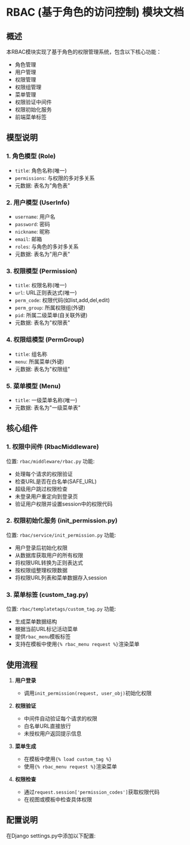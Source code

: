 # RBAC (基于角色的访问控制) 模块文档

## 概述
本RBAC模块实现了基于角色的权限管理系统，包含以下核心功能：
- 角色管理
- 用户管理
- 权限管理
- 权限组管理
- 菜单管理
- 权限验证中间件
- 权限初始化服务
- 前端菜单标签

## 模型说明

### 1. 角色模型 (Role)
- `title`: 角色名称(唯一)
- `permissions`: 与权限的多对多关系
- 元数据: 表名为"角色表"

### 2. 用户模型 (UserInfo)
- `username`: 用户名
- `password`: 密码
- `nickname`: 昵称
- `email`: 邮箱
- `roles`: 与角色的多对多关系
- 元数据: 表名为"用户表"

### 3. 权限模型 (Permission)
- `title`: 权限名称(唯一)
- `url`: URL正则表达式(唯一)
- `perm_code`: 权限代码(如list,add,del,edit)
- `perm_group`: 所属权限组(外键)
- `pid`: 所属二级菜单(自关联外键)
- 元数据: 表名为"权限表"

### 4. 权限组模型 (PermGroup)
- `title`: 组名称
- `menu`: 所属菜单(外键)
- 元数据: 表名为"权限组"

### 5. 菜单模型 (Menu)
- `title`: 一级菜单名称(唯一)
- 元数据: 表名为"一级菜单表"

## 核心组件

### 1. 权限中间件 (RbacMiddleware)
位置: `rbac/middleware/rbac.py`
功能:
- 处理每个请求的权限验证
- 检查URL是否在白名单(SAFE_URL)
- 超级用户跳过权限检查
- 未登录用户重定向到登录页
- 验证用户权限并设置session中的权限代码

### 2. 权限初始化服务 (init_permission.py)
位置: `rbac/service/init_permission.py`
功能:
- 用户登录后初始化权限
- 从数据库获取用户的所有权限
- 将权限URL转换为正则表达式
- 按权限组整理权限数据
- 将权限URL列表和菜单数据存入session

### 3. 菜单标签 (custom_tag.py)
位置: `rbac/templatetags/custom_tag.py`
功能:
- 生成菜单数据结构
- 根据当前URL标记活动菜单
- 提供`rbac_menu`模板标签
- 支持在模板中使用`{% rbac_menu request %}`渲染菜单

## 使用流程

1. **用户登录**
   - 调用`init_permission(request, user_obj)`初始化权限

2. **权限验证**
   - 中间件自动验证每个请求的权限
   - 白名单URL直接放行
   - 未授权用户返回提示信息

3. **菜单生成**
   - 在模板中使用`{% load custom_tag %}`
   - 使用`{% rbac_menu request %}`渲染菜单

4. **权限检查**
   - 通过`request.session['permission_codes']`获取权限代码
   - 在视图或模板中检查具体权限

## 配置说明
在Django settings.py中添加以下配置: